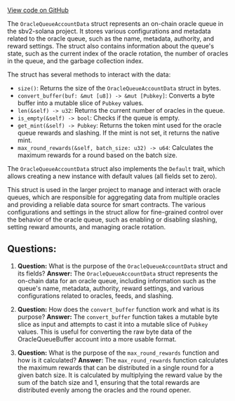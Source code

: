 [View code on GitHub](https://github.com/switchboard-xyz/sbv2-solana/blob/master/rust/switchboard-v2/src/queue.rs)

The `OracleQueueAccountData` struct represents an on-chain oracle queue in the sbv2-solana project. It stores various configurations and metadata related to the oracle queue, such as the name, metadata, authority, and reward settings. The struct also contains information about the queue's state, such as the current index of the oracle rotation, the number of oracles in the queue, and the garbage collection index.

The struct has several methods to interact with the data:

- `size()`: Returns the size of the `OracleQueueAccountData` struct in bytes.
- `convert_buffer(buf: &mut [u8]) -> &mut [Pubkey]`: Converts a byte buffer into a mutable slice of `Pubkey` values.
- `len(&self) -> u32`: Returns the current number of oracles in the queue.
- `is_empty(&self) -> bool`: Checks if the queue is empty.
- `get_mint(&self) -> Pubkey`: Returns the token mint used for the oracle queue rewards and slashing. If the mint is not set, it returns the native mint.
- `max_round_rewards(&self, batch_size: u32) -> u64`: Calculates the maximum rewards for a round based on the batch size.

The `OracleQueueAccountData` struct also implements the `Default` trait, which allows creating a new instance with default values (all fields set to zero).

This struct is used in the larger project to manage and interact with oracle queues, which are responsible for aggregating data from multiple oracles and providing a reliable data source for smart contracts. The various configurations and settings in the struct allow for fine-grained control over the behavior of the oracle queue, such as enabling or disabling slashing, setting reward amounts, and managing oracle rotation.
## Questions: 
 1. **Question:** What is the purpose of the `OracleQueueAccountData` struct and its fields?
   **Answer:** The `OracleQueueAccountData` struct represents the on-chain data for an oracle queue, including information such as the queue's name, metadata, authority, reward settings, and various configurations related to oracles, feeds, and slashing.

2. **Question:** How does the `convert_buffer` function work and what is its purpose?
   **Answer:** The `convert_buffer` function takes a mutable byte slice as input and attempts to cast it into a mutable slice of `Pubkey` values. This is useful for converting the raw byte data of the OracleQueueBuffer account into a more usable format.

3. **Question:** What is the purpose of the `max_round_rewards` function and how is it calculated?
   **Answer:** The `max_round_rewards` function calculates the maximum rewards that can be distributed in a single round for a given batch size. It is calculated by multiplying the reward value by the sum of the batch size and 1, ensuring that the total rewards are distributed evenly among the oracles and the round opener.